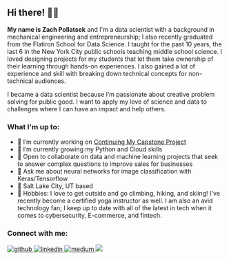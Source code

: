 ## Hi there! 👋🏼

**My name is Zach Pollatsek** and I'm a data scientist with a background in mechanical engineering and entrepreneurship; I also recently graduated from the Flatiron School for Data Science. I taught for the past 10 years, the last 6 in the New York City public schools teaching middle school science. I loved designing projects for my students that let them take ownership of their learning through hands-on experiences. I also gained a lot of experience and skill with breaking down technical concepts for non-technical audiences. 

I became a data scientist because I’m passionate about creative problem solving for public good. I want to apply my love of science and data to challenges where I can have an impact and help others.

### What I'm up to:

- 🔭 I’m currently working on [Continuing My Capstone Project](https://github.com/zpollats/CapstoneContinued.git)
- 🌱 I’m currently growing my Python and Cloud skills
- 👯 Open to collaborate on data and machine learning projects that seek to answer complex questions to improve sales for businesses
- 💬 Ask me about neural networks for image classification with Keras/Tensorflow
- 🗽 Salt Lake City, UT based
- 🧘 Hobbies: I love to get outside and go climbing, hiking, and skiing! I've recently become a certified yoga instructor as well. I am also an avid technology fan; I keep up to date with all of the latest in tech when it comes to cybersecurity, E-commerce, and fintech. 

### Connect with me:

<a href="https://github.com/zpollats" target="_blank">
<img src=https://img.shields.io/badge/github-%2324292e.svg?&style=for-the-badge&logo=github&logoColor=white alt=github style="margin-bottom: 5px;" />
</a>
<a href="https://linkedin.com/in/zachary-pollatsek" target="_blank">
<img src=https://img.shields.io/badge/linkedin-%231E77B5.svg?&style=for-the-badge&logo=linkedin&logoColor=white alt=linkedin style="margin-bottom: 5px;" />
</a>
<a href="https://medium.com/@zacharypollatsek" target="_blank">
<img src=https://img.shields.io/badge/medium-%23292929.svg?&style=for-the-badge&logo=medium&logoColor=white alt=medium style="margin-bottom: 5px;" />
</a>  
<a href="mailto:zacharypollatsek@gmail" rel="nofollow"><img src= "https://img.shields.io/badge/Gmail-D14836?style=for-the-badge&logo=gmail&logoColor=white" />
</a>
